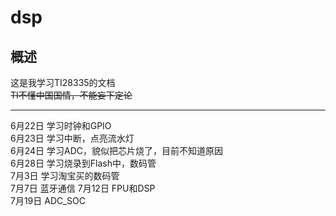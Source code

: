 # dsp 
## 概述  

这是我学习TI28335的文档  
~~TI不懂中国国情，不能妄下定论~~  

---  
6月22日 学习时钟和GPIO  
6月23日 学习中断，点亮流水灯  
6月24日 学习ADC，貌似把芯片烧了，目前不知道原因  
6月28日 学习烧录到Flash中，数码管  
7月3日  学习淘宝买的数码管  
7月7日  蓝牙通信
7月12日 FPU和DSP   
7月19日 ADC_SOC




